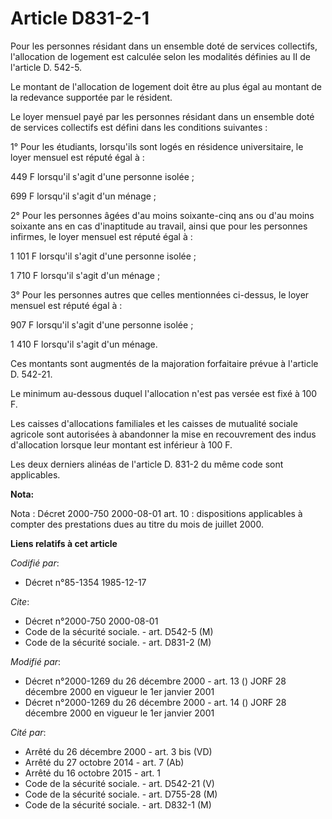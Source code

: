 # Article D831-2-1

Pour les personnes résidant dans un ensemble doté de services collectifs, l'allocation de logement est calculée selon les
modalités définies au II de l'article D. 542-5.

Le montant de l'allocation de logement doit être au plus égal au montant de la redevance supportée par le résident.

Le loyer mensuel payé par les personnes résidant dans un ensemble doté de services collectifs est défini dans les conditions
suivantes :

1° Pour les étudiants, lorsqu'ils sont logés en résidence universitaire, le loyer mensuel est réputé égal à :

449 F lorsqu'il s'agit d'une personne isolée ;

699 F lorsqu'il s'agit d'un ménage ;

2° Pour les personnes âgées d'au moins soixante-cinq ans ou d'au moins soixante ans en cas d'inaptitude au travail, ainsi que
pour les personnes infirmes, le loyer mensuel est réputé égal à :

1 101 F lorsqu'il s'agit d'une personne isolée ;

1 710 F lorsqu'il s'agit d'un ménage ;

3° Pour les personnes autres que celles mentionnées ci-dessus, le loyer mensuel est réputé égal à :

907 F lorsqu'il s'agit d'une personne isolée ;

1 410 F lorsqu'il s'agit d'un ménage.

Ces montants sont augmentés de la majoration forfaitaire prévue à l'article D. 542-21.

Le minimum au-dessous duquel l'allocation n'est pas versée est fixé à 100 F.

Les caisses d'allocations familiales et les caisses de mutualité sociale agricole sont autorisées à abandonner la mise en
recouvrement des indus d'allocation lorsque leur montant est inférieur à 100 F.

Les deux derniers alinéas de l'article D. 831-2 du même code sont applicables.

**Nota:**

Nota : Décret 2000-750 2000-08-01 art. 10 : dispositions applicables à compter des prestations dues au titre du mois de
juillet 2000.

**Liens relatifs à cet article**

_Codifié par_:

  - Décret n°85-1354 1985-12-17

_Cite_:

  - Décret n°2000-750 2000-08-01
  - Code de la sécurité sociale. - art. D542-5 (M)
  - Code de la sécurité sociale. - art. D831-2 (M)

_Modifié par_:

  - Décret n°2000-1269 du 26 décembre 2000 - art. 13 () JORF 28 décembre 2000 en vigueur le 1er janvier 2001
  - Décret n°2000-1269 du 26 décembre 2000 - art. 14 () JORF 28 décembre 2000 en vigueur le 1er janvier 2001

_Cité par_:

  - Arrêté du 26 décembre 2000 - art. 3 bis (VD)
  - Arrêté du 27 octobre 2014 - art. 7 (Ab)
  - Arrêté du 16 octobre 2015 - art. 1
  - Code de la sécurité sociale. - art. D542-21 (V)
  - Code de la sécurité sociale. - art. D755-28 (M)
  - Code de la sécurité sociale. - art. D832-1 (M)

